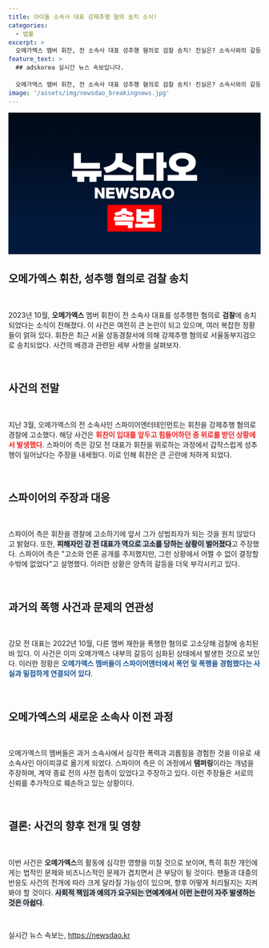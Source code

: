 ```yaml
---
title: 아이돌 소속사 대표 강제추행 혐의 송치 소식!
categories:
  - 법률
excerpt: >
  오메가엑스 멤버 휘찬, 전 소속사 대표 성추행 혐의로 검찰 송치! 진실은? 소속사와의 갈등 속에 불거진 충격 사건의 전말을 밝힙니다. 클릭해서 더 알아보세요!
feature_text: >
  ## adskorea 실시간 뉴스 속보입니다.

  오메가엑스 멤버 휘찬, 전 소속사 대표 성추행 혐의로 검찰 송치! 진실은? 소속사와의 갈등 속에 불거진 충격 사건의 전말을 밝힙니다. 클릭해서 더 알아보세요!
image: '/assets/img/newsdao_breakingnews.jpg'
---
```


<p><img src="/assets/img/newsdao_breakingnews.jpg" alt="adskorea 속보" /></p>

<h2 data-ke-size="size26">오메가엑스 휘찬, 성추행 혐의로 검찰 송치</h2>

<p data-ke-size="size16">&nbsp;</p>

<p>2023년 10월, <b>오메가엑스</b> 멤버 휘찬이 전 소속사 대표를 성추행한 혐의로 <b>검찰</b>에 송치되었다는 소식이 전해졌다. 이 사건은 여전히 큰 논란이 되고 있으며, 여러 복잡한 정황들이 얽혀 있다. 휘찬은 최근 서울 성동경찰서에 의해 강제추행 혐의로 서울동부지검으로 송치되었다. 사건의 배경과 관련된 세부 사항을 살펴보자.</p>

<p data-ke-size="size16">&nbsp;</p>

<h2 data-ke-size="size26">사건의 전말</h2>

<p data-ke-size="size16">&nbsp;</p>

<p>지난 3월, 오메가엑스의 전 소속사인 스파이어엔터테인먼트는 휘찬을 강제추행 혐의로 경찰에 고소했다. 해당 사건은 <b><span style="color: #ee2323;">휘찬이 입대를 앞두고 힘들어하던 중 위로를 받던 상황에서 발생했다</span></b>. 스파이어 측은 강모 전 대표가 휘찬을 위로하는 과정에서 갑작스럽게 성추행이 일어났다는 주장을 내세웠다. 이로 인해 휘찬은 큰 곤란에 처하게 되었다.</p>

<p data-ke-size="size16">&nbsp;</p>

<h2 data-ke-size="size26">스파이어의 주장과 대응</h2>

<p data-ke-size="size16">&nbsp;</p>

<p>스파이어 측은 휘찬을 경찰에 고소하기에 앞서 그가 성범죄자가 되는 것을 원치 않았다고 밝혔다. 또한, <b><span style="background-color: #21538527;">피해자인 강 전 대표가 역으로 고소를 당하는 상황이 벌어졌다</span></b>고 주장했다. 스파이어 측은 "고소와 언론 공개를 주저했지만, 그런 상황에서 어쩔 수 없이 결정할 수밖에 없었다"고 설명했다. 이러한 상황은 양측의 갈등을 더욱 부각시키고 있다.</p>

<p data-ke-size="size16">&nbsp;</p>

<h2 data-ke-size="size26">과거의 폭행 사건과 문제의 연관성</h2>

<p data-ke-size="size16">&nbsp;</p>

<p>강모 전 대표는 2022년 10월, 다른 멤버 재한을 폭행한 혐의로 고소당해 검찰에 송치된 바 있다. 이 사건은 이미 오메가엑스 내부의 갈등이 심화된 상태에서 발생한 것으로 보인다. 이러한 정황은 <b><span style="color: #1a5490;">오메가엑스 멤버들이 스파이어엔터에서 폭언 및 폭행을 경험했다는 사실과 밀접하게 연결되어 있다</span></b>.</p>

<p data-ke-size="size16">&nbsp;</p>

<h2 data-ke-size="size26">오메가엑스의 새로운 소속사 이전 과정</h2>

<p data-ke-size="size16">&nbsp;</p>

<p>오메가엑스의 멤버들은 과거 소속사에서 심각한 폭력과 괴롭힘을 경험한 것을 이유로 새 소속사인 아이피큐로 옮기게 되었다. 스파이어 측은 이 과정에서 <b>탬퍼링</b>이라는 개념을 주장하며, 계약 종료 전의 사전 접촉이 있었다고 주장하고 있다. 이런 주장들은 서로의 신뢰를 추가적으로 훼손하고 있는 상황이다.</p>

<p data-ke-size="size16">&nbsp;</p>

<h2 data-ke-size="size26">결론: 사건의 향후 전개 및 영향</h2>

<p data-ke-size="size16">&nbsp;</p>

<p>이번 사건은 <b>오메가엑스</b>의 활동에 심각한 영향을 미칠 것으로 보이며, 특히 휘찬 개인에게는 법적인 문제와 비즈니스적인 문제가 겹치면서 큰 부담이 될 것이다. 팬들과 대중의 반응도 사건의 전개에 따라 크게 달라질 가능성이 있으며, 향후 어떻게 처리될지는 지켜봐야 할 것이다. <b><span style="background-color: #21538527;">사회적 책임과 예의가 요구되는 연예계에서 이런 논란이 자주 발생하는 것은 아쉽다</span></b>.</p>

<p data-ke-size="size16">&nbsp;</p>
실시간 뉴스 속보는, <a href="https://newsdao.kr" rel="dofollow">https://newsdao.kr</a>


